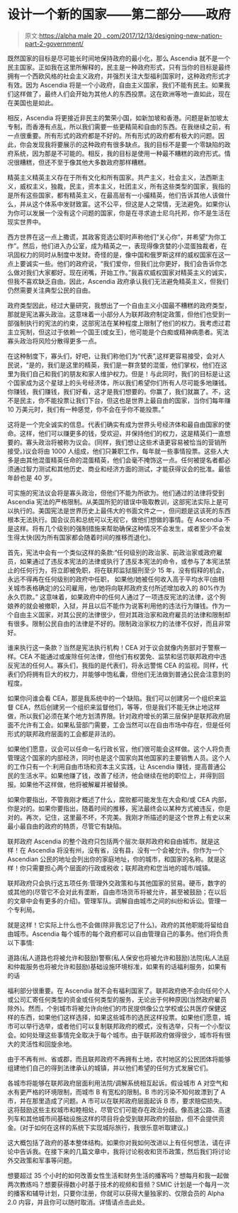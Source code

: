 # 设计一个新的国家——第二部分——政府

> 原文:[https://alpha male 20 . com/2017/12/13/designing-new-nation-part-2-government/](https://alphamale20.com/2017/12/13/designing-new-nation-part-2-government/)

既然国家的目标是尽可能长时间地保持政府的最小化，那么 Ascendia 就不是一个民主国家。正如我在这里所解释的，民主是一种政府形式，只有当你的目标是最终拥有一个西欧风格的社会主义政府，并强烈关注大型福利国家时，这种政府形式才有效。因为 Ascendia 将是一个小政府，自由主义国家，我们不能有民主。如果我们这样做了，最终人们会开始为其他人的东西投票。这在欧洲等地一直如此，现在在美国也是如此。

相反，Ascendia 将更接近非民主的繁荣小国，如新加坡和香港。问题是新加坡太专制，而香港有点乱，所以我们需要一些更精简和自由的东西。在我继续之前，有一点很重要。所有形式的政府都是不好的。所有形式的政府都有极大的问题。因此，你会发现我将要展示的这种政府有很多缺点。我的目标不是要一个零缺陷的政府系统，因为那是不可能的。相反，我的目标是使用一种最不糟糕的政府形式。情况很糟糕，但还不至于像其他大多数政府那样糟糕。

精英主义精英主义存在于所有文化和所有国家。共产主义，社会主义，法西斯主义，威权主义，独裁，民主，资本主义，社团主义，所有这些类型的国家，我指的是所有这些国家，都有精英主义，在最高层有一小撮精英，他们告诉其他人该做什么，并从这个体系中发财致富。这不公平，但这是人之常情，无法避免。如果你认为你可以发展一个没有这个问题的国家，你是在寻求迪士尼乌托邦，你不是生活在现实世界中。

西方世界在这一点上撒谎，其政客竞选公职时声称他们“关心你”，并希望“为你工作”。然后，他们进入办公室，成为精英之一，表现得像贪婪的小混蛋独裁者，在巩固权力的同时从制度中发财。奇怪的是，像中国和俄罗斯这样的威权国家在这一点上要诚实一些。他们的政府说，“我们爱你，但我们比你更好，我们会告诉你怎么做对我们大家都好。现在闭嘴，开始工作。”我喜欢威权国家对精英主义的诚实，但我不喜欢缺乏自由。因此，Ascendia 政府承认我们无法避免精英主义，但我们仍然需要关注典型公民的自由。

政府类型因此，经过大量研究，我想出了一个自由主义小国最不糟糕的政府类型，那就是宪法寡头政治。这意味着一小部分人为联邦政府制定政策，但他们也受到一部强制执行的宪法的约束，这部宪法在某种程度上限制了他们的权力。我考虑过君主立宪制，但这过于依赖一个国王(或女王)，他可能是个白痴或精神病患者。宪法寡头政治将风险分散得更多一点。

在这种制度下，寡头们，好吧，让我们称他们为“代表”,这样更容易接受，会对人民说，“是的，我们是这里的精英，我们是一群贪婪的混蛋，他们掌权，他们在这里为我们自己和我们的朋友和家人维护权力。但是！与此同时，我们的目标是让这个国家成为这个星球上的头号经济体，所以我们希望你们所有人尽可能多地赚钱。你赚钱，我们赚钱，我们好看，这才是我们想要的。你赢了，我们就赢了。不，这不是民主，你不能投票让我们下台，但这也是世界上最自由的国家，当你们每年赚 10 万美元时，我们有一种感觉，你不会在乎你不能投票。”

这将是一个完全诚实的信息。代表们确实有成为世界头号经济体和最自由国家的使命。这样，他们可以赚更多的钱，受欢迎，并保持他们的权力，这是精英们一直想要的。寡头政治将被称为议会。(同样，我们想让这些术语更容易被恰当的营销所接受。)议会将由 1000 人组成，他们只兼职工作，每年就一些事情投票。这些人大多是由其他混蛋精英任命的混蛋精英，他们会毫不掩饰这一点。任何被提名者都必须通过智力测试和其他历史、商业和经济方面的测试，才能获得议会的批准。最低年龄也是 40 岁。

可实施的宪法议会将是寡头政治，但他们不能为所欲为。他们通过的法律将受到 Ascendia 宪法的严格限制。从美国所犯的错误中吸取教训，这部宪法实际上是可以执行的。美国宪法是世界历史上最伟大的书面文件之一，但问题是这该死的东西根本无法执行。国会议员和总统可以无视它，做他们想做的事情。在 Ascendia 不是这样。将有几个级别的强制措施来帮助确保这种情况不会发生，或者至少不会发生得太快(因为所有国家都会随着时间的推移而退化)。

首先，宪法中会有一个类似这样的条款:“任何级别的政治家、前政治家或政府雇员，如果通过了违反本宪法的法律或执行了违反本宪法的命令，或参与了本宪法禁止的任何行为，将立即被免职，将在联邦监狱服刑至少 15 年，没有假释的机会，永远不得再在任何级别的政府中任职， 如果他/她被任何收入高于平均水平(由相关城市表格确定)的公司雇用，他/她将向联邦政府支付所述增加收入的 80%作为永久罚款。” 这意味着，如果政府中的任何人通过了一项违反宪法的法律，这个狗娘养的就会被撤职，入狱，并且以后不能作为说客利用他的违法行为赚钱。作为一个自由主义国家，对其公民的法律很少，但对其政治家和政府雇员的法律和限制却有很多。限制公民自由的法律是不好的。限制政治家权力的法律不仅好，而且非常好。

谁来执行这一条款？当然是宪法执行机构！CEA 对于议会就像内务部对于警察一样。CEA 不能通过或废除任何法律，但他们有权罢免、监禁和惩罚联邦政府中违反宪法的任何人。寡头们，我指的是代表们，将永远警惕 CEA 的监视。同样，代表们仍将拥有巨大的权力，并能够中饱私囊，但他们无法做到普通公民会注意到的程度。

如果你问谁会看 CEA，那是我系统中的一个缺陷。我们可以创建另一个组织来监督 CEA，然后创建另一个组织来监督他们，等等，但是我们不能无休止地这样做，所以我们必须在某个地方划清界限。针对政府增长的第三层保护是联邦政府层面不允许有工会。如果私营部门需要，工会当然可以在自由市场中存在，但是任何形式的联邦政府层面的工会都是非法的。

如果他们愿意，议会可以任命一名行政长官，他们很可能会这样做。这个人将负责管理这个国家的内部经济，同时也是这个国家向其他国家的主要销售人员。这个人的工作只有一个:利用自由市场和资本主义实践，让 Ascendia 赚钱，提高普通公民的生活水平。如果他赚了钱，改善了经济，他会继续在他的职位上，并得到回报。如果他不这样做，他将被解雇并被替换。

如果你要指出，不管我刚才概述了什么，腐败都可能发生在大会和/或 CEA 内部，你是对的。如果你要指出，随着时间的推移，宪法最终会以某种方式被违反，你是对的。再次，记住，这里最不坏，不完美。我刚才所描述的是这个世界上有史以来最小最自由的政府的特质，尽管它有缺陷。

联邦政府 Ascendia 的整个政府只包括两个层次:联邦政府和自由城市。就是这样！在 Ascendia 将没有州，没有省，没有县，没有一个会被允许。你作为一个 Ascendian 公民的地址会列出你的家庭地址，你的城市，和国家的名称。就是这样！你只需要担心两个层面的行政或税收；联邦政府和您当地的城市/城镇。

联邦政府只会执行这五项任务:管理外交政策和与其他国家的贸易。硬币，数字的或其他的(尽管它不会对此有垄断，自由市场货币将被允许，甚至被鼓励；在以后的文章中会有更多的介绍)。管理军队。调解自由城市之间的纠纷和诉讼。管理一个专利局。

就是这样！它实际上什么也不会做(除非我忘记了什么)。政府的其他职能将留给自由城市。Ascendia 每个城市的每个政府都可以自由管理自己的事务。他们将负责以下事情:

道路(私人道路也将被允许和鼓励)警察(私人保安也将被允许和鼓励)法院(私人法庭和仲裁服务也将被允许和鼓励)基础设施环境标准，如果有的话福利服务，如果有的话

福利部分很重要。在 Ascendia 就不会有福利国家了。联邦政府绝不会向任何个人或公司汇寄任何类型的资金或任何类型的服务，无论出于何种原因(当然政府雇员除外)。然而，个别城市将被允许向他们的市民提供像公立学校或公共医疗保健这样的东西，如果他们这样选择，如果这些城市的选民这样投票。如果他们愿意，城市可以举行选举，或者他们可以复制联邦政府的模式，没有选举，只有一个小型议会。如何处理这些事情完全取决于每个城市。由于联邦政府做得很少，城市将有很大的灵活性和回旋余地。

由于不再有州、省或郡，而且联邦政府不再拥有土地，农村地区的公民团体将能够组建他们自己的得到法律承认的城镇，并以他们希望的任何方式发展它们。

各城市将能够在联邦政府层面利用法院/调解系统相互起诉。假设城市 A 对空气和水有更严格的环境限制，而城市 B 有宽松的限制。B 市的污染不知何故漂到了 A 市，并在那里造成了问题。A 市可以在联邦政府层面起诉 B 市，要求赔偿损失。这将鼓励这些主权城市和睦相处，尽管它们可能存在政治分歧。像高速公路、高速列车和其他城市间基础设施这样的项目将会受到联邦政府的鼓励，但不会提供资金。(对于如何在这样的系统下实现城际旅行，我很乐意听取建议。)

这大概包括了政府的基本整体结构。如果你对我如何改进以上有任何想法，请在评论中告诉我。在接下来的几篇文章中，我将讨论税收和货币政策，然后我们将讨论外交政策和军事等问题。

想要超过 35 个小时的如何改善女性生活和财务生活的播客吗？想每月和我一起做两次教练吗？想要获得数小时基于技术的视频和音频？SMIC 计划是一个每月一次的播客和辅导计划，只要你注册，你就可以获得大量独家的、仅限会员的 Alpha 2.0 内容，并且你可以随时取消。详情请点击此处。